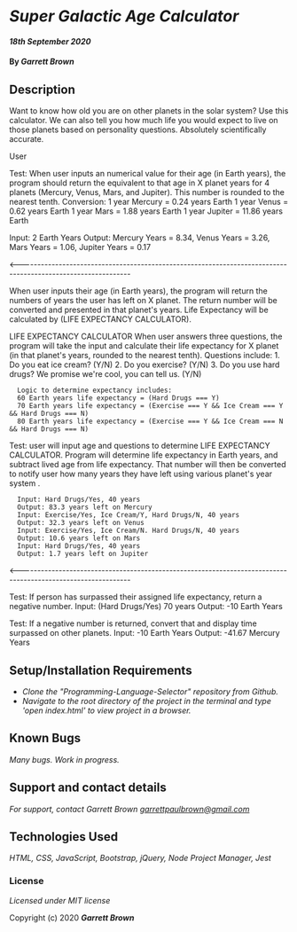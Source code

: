 # _Super Galactic Age Calculator_

#### _18th September 2020_

#### By _**Garrett Brown**_

## Description
Want to know how old you are on other planets in the solar system? Use this calculator. We can also tell you how much life you would expect to live on those planets based on personality questions. Absolutely scientifically accurate.


User 

Test: When user inputs an numerical value for their age (in Earth years), the program should return 
the equivalent to that age in X planet years for 4 planets (Mercury, Venus, Mars, and Jupiter). This number
is rounded to the nearest tenth.
  Conversion:
  1 year Mercury = 0.24 years Earth
  1 year Venus = 0.62 years Earth
  1 year Mars = 1.88 years Earth
  1 year Jupiter = 11.86 years Earth

  Input: 2 Earth Years
  Output: Mercury Years = 8.34, Venus Years = 3.26, Mars Years = 1.06, Jupiter Years = 0.17

<-------------------------------------------------------------------------------------------------------------

When user inputs their age (in Earth years), the program will return the numbers of years the user
  has left on X planet. The return number will be converted and presented in that planet's years. Life Expectancy 
  will be calculated by (LIFE EXPECTANCY CALCULATOR).

LIFE EXPECTANCY CALCULATOR
    When user answers three questions, the program will take the input and calculate their life expectancy for X planet 
    (in that planet's years, rounded to the nearest tenth).
      Questions include:
      1. Do you eat ice cream? (Y/N)
      2. Do you exercise? (Y/N)
      3. Do you use hard drugs? We promise we're cool, you can tell us. (Y/N)

      Logic to determine expectancy includes:
      60 Earth years life expectancy = (Hard Drugs === Y)
      70 Earth years life expectancy = (Exercise === Y && Ice Cream === Y && Hard Drugs === N)
      80 Earth years life expectancy = (Exercise === Y && Ice Cream === N && Hard Drugs === N)


Test: user will input age and questions to determine LIFE EXPECTANCY CALCULATOR. Program will determine life expectancy in Earth years, and subtract lived age 
  from life expectancy. That number will then be converted to notify user how many years they have left using various planet's year system .

      Input: Hard Drugs/Yes, 40 years
      Output: 83.3 years left on Mercury
      Input: Exercise/Yes, Ice Cream/Y, Hard Drugs/N, 40 years 
      Output: 32.3 years left on Venus
      Input: Exercise/Yes, Ice Cream/N. Hard Drugs/N, 40 years
      Output: 10.6 years left on Mars
      Input: Hard Drugs/Yes, 40 years
      Output: 1.7 years left on Jupiter

<-------------------------------------------------------------------------------------------------------------

Test: If person has surpassed their assigned life expectancy, return a negative number.
  Input: (Hard Drugs/Yes) 70 years
  Output: -10 Earth Years

Test: If a negative number is returned, convert that and display time surpassed on other planets. 
  Input: -10 Earth Years
  Output: -41.67 Mercury Years

## Setup/Installation Requirements

* _Clone the "Programming-Language-Selector" repository from Github._
* _Navigate to the root directory of the project in the terminal and type 'open index.html' to view project  in a browser._


## Known Bugs

_Many bugs. Work in progress._

## Support and contact details

_For support, contact Garrett Brown <garrettpaulbrown@gmail.com>_

## Technologies Used

_HTML, CSS, JavaScript, Bootstrap, jQuery, Node Project Manager, Jest_

### License

*Licensed under MIT license*

Copyright (c) 2020 **_Garrett Brown_**